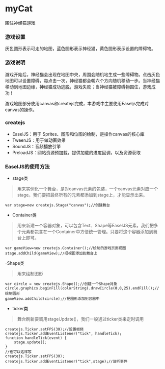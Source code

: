 # myCat
围住神经猫游戏

### 游戏设置
灰色圆形表示可走的地图，蓝色圆形表示神经猫，黄色圆形表示设置的障碍物。
### 游戏说明
游戏开始后，神经猫会出现在地图中央，周围会随机地生成一些障碍物。点击灰色地图可以设置障碍，每点击一次，神经猫都会朝六个方向随机移动一步。当神经猫移动到地图边缘，神经猫成功逃脱，游戏失败；当神经猫被障碍物围住，游戏成功！

游戏地图部分使用canvas和createjs完成，本游戏中主要使用Easeljs完成对canvas的操作。
### createjs
- EaselJS：用于 Sprites、图形和位图的绘制，是操作canvas的核心库
- TweenJS：用于做动画效果
- SoundJS：音频播放引擎
- PreloadJS：网站资源预加载，提供加载的进度回调，以及资源获取
### EaselJS的使用方法
- stage类
>用来实例化一个舞台，是对canvas元素的包装，一个canvas元素对应一个stage。我们要把最终所有的元素都添加到stage上，才能显示出来。
```
var stage=new createjs.Stage("canvas");//创建舞台
```
- Container类
>用来新建一个容器对象，可以包含Text、Shape等EaselJS元素，我们把多个元素都包含在一个Container中方便统一管理。只要将这个容器添加到舞台上即可。
```
var gameView=new createjs.Container();//绘制的游戏页面视图
stage.addChild(gameView);//把视图添加到舞台上

```
-Shape类
>用来绘制图形
```
var circle = new createjs.Shape();//创建一个Shape对象
circle.graphics.beginFill(colorString).drawCircle(0,0,25).endFill();//绘制圆形
gameView.addChild(circle);//把图形添加到容器中
```
- ticker类
>舞台刷新要调用stageUpdate()，我们一般通过ticker类来定时调用
```
createjs.Ticker.setFPS(30);//设置帧频
createjs.Ticker.addEventListener("tick", handleTick);
function handleTick(event) {
    stage.update();
}
//也可以这样写
createjs.Ticker.setFPS(30);
createjs.Ticker.addEventListener("tick",stage);//监听事件

```
